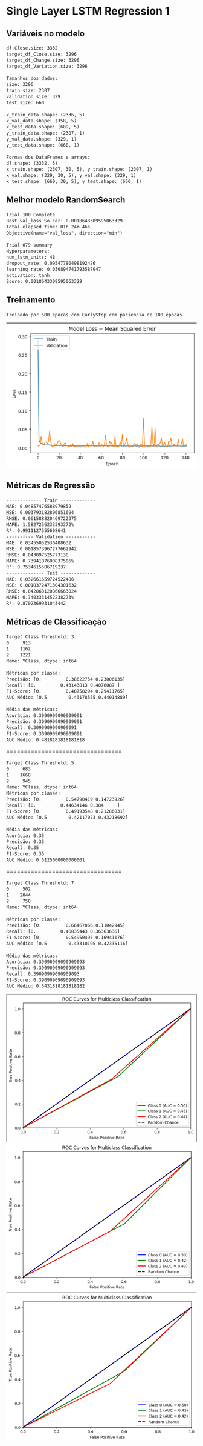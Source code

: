 # Single Layer LSTM Regression 1

## Variáveis no modelo 

    df.Close.size: 3332
    target_df_Close.size: 3296
    target_df_Change.size: 3296
    target_df_Variation.size: 3296

    Tamanhos dos dados:
    size: 3296
    train_size: 2307
    validation_size: 329
    test_size: 660

    x_train_data.shape: (2336, 5)
    x_val_data.shape: (358, 5)
    x_test_data.shape: (689, 5)
    y_train_data.shape: (2307, 1)
    y_val_data.shape: (329, 1)
    y_test_data.shape: (660, 1)

    Formas dos DataFrames e arrays:
    df.shape: (3332, 5)
    x_train.shape: (2307, 30, 5), y_train.shape: (2307, 1)
    x_val.shape: (329, 30, 5), y_val.shape: (329, 1)
    x_test.shape: (660, 30, 5), y_test.shape: (660, 1)
## Melhor modelo RandomSearch
    Trial 100 Complete 
    Best val_loss So Far: 0.0018643309595063329
    Total elapsed time: 01h 24m 46s
    Objective(name="val_loss", direction="min")

    Trial 079 summary
    Hyperparameters:
    num_lstm_units: 48
    dropout_rate: 0.09547780498192426
    learning_rate: 0.030894741793587047
    activation: tanh
    Score: 0.0018643309595063329

## Treinamento 
    Treinado por 500 épocas com EarlyStop com paciência de 100 épocas

![Alt text](./img/loss2.png)
## Métricas de Regressão

    ------------- Train -------------
    MAE: 0.04857476588979852
    MSE: 0.003793182806851694
    RMSE: 0.061588820469722375
    MAPE: 1.5827256233393372%
    R²: 0.9911127555608641
    ---------- Validation -----------
    MAE: 0.03455052536408632
    MSE: 0.0018573967277662942
    RMSE: 0.043097525773138
    MAPE: 0.7394187600837506%
    R²: 0.7534615586719237
    -------------- Test -------------
    MAE: 0.032661659724522486
    MSE: 0.0018372471304301632
    RMSE: 0.042863120866663024
    MAPE: 0.7403331452238273%
    R²: 0.8702369931043442

## Métricas de Classificação

    Target Class Threshold: 3
    0     913
    1    1162
    2    1221
    Name: YClass, dtype: int64

    Métricas por classe:
    Precisão: [0.         0.38622754 0.23006135]
    Recall: [0.         0.43143813 0.4076087 ]
    F1-Score: [0.         0.40758294 0.29411765]
    AUC Médio: [0.5        0.43178555 0.44014889]

    Média das métricas:
    Acurácia: 0.3090909090909091
    Precisão: 0.3090909090909091
    Recall: 0.3090909090909091
    F1-Score: 0.3090909090909091
    AUC Médio: 0.4818181818181818
=================================

    Target Class Threshold: 5
    0     683
    1    1668
    2     945
    Name: YClass, dtype: int64
    Métricas por classe:
    Precisão: [0.         0.54790419 0.14723926]
    Recall: [0.         0.44634146 0.384     ]
    F1-Score: [0.         0.49193548 0.21286031]
    AUC Médio: [0.5        0.42117073 0.43218692]

    Média das métricas:
    Acurácia: 0.35
    Precisão: 0.35
    Recall: 0.35
    F1-Score: 0.35
    AUC Médio: 0.5125000000000001
=================================

    Target Class Threshold: 7
    0     502
    1    2044
    2     750
    Name: YClass, dtype: int64

    Métricas por classe:
    Precisão: [0.         0.66467066 0.11042945]
    Recall: [0.         0.46835443 0.36363636]
    F1-Score: [0.         0.54950495 0.16941176]
    AUC Médio: [0.5        0.43310195 0.42335116]

    Média das métricas:
    Acurácia: 0.39090909090909093
    Precisão: 0.39090909090909093
    Recall: 0.39090909090909093
    F1-Score: 0.39090909090909093
    AUC Médio: 0.5431818181818182

![Alt text](./img/2_auc_threshold3.png)
![Alt text](./img/2_auc_threshold5.png)
![Alt text](./img/2_auc_threshold7.png)
